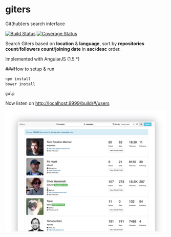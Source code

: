 # giters
Git(hub)ers search interface

[![Build Status](https://travis-ci.org/Praseetha-KR/giters.svg?branch=master)](https://travis-ci.org/Praseetha-KR/giters) [![Coverage Status](https://coveralls.io/repos/github/Praseetha-KR/giters/badge.svg?branch=master)](https://coveralls.io/github/Praseetha-KR/giters?branch=master)

Search Giters based on **location** & **language**, sort by **repositories count**/**followers count**/**joining date** in **asc**/**desc** order.

Implemented with AngularJS (1.5.*)

###How to setup & run
```
npm install
bower install
```
```
gulp
```
Now listen on [http://localhost:9999/build/#/users](http://localhost:9999/build/#/users)


![screenshot](screenshot/giters_screenshot.jpg)
